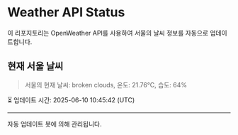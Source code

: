 
# Weather API Status

이 리포지토리는 OpenWeather API를 사용하여 서울의 날씨 정보를 자동으로 업데이트합니다.

## 현재 서울 날씨
> 서울의 현재 날씨: broken clouds, 온도: 21.76°C, 습도: 64%

⏳ 업데이트 시간: 2025-06-10 10:45:42 (UTC)

---
자동 업데이트 봇에 의해 관리됩니다.
